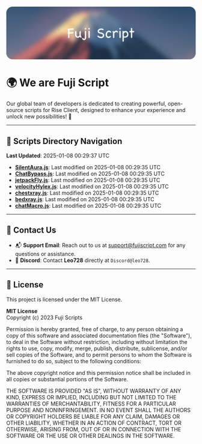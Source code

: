 ![Banner](.github/b.webp)

# 🌍 **We are Fuji Script**

Our global team of developers is dedicated to creating powerful, open-source scripts for Rise Client, designed to enhance your experience and unlock new possibilities! 🌟

---
<!-- SCRIPTS_NAVIGATION_START -->
## 📂 **Scripts Directory Navigation**

**Last Updated**: 2025-01-08 00:29:37 UTC

- **[SilentAura.js](scripts/SilentAura.js)**: Last modified on 2025-01-08 00:29:35 UTC
- **[ChatBypass.js](scripts/ChatBypass.js)**: Last modified on 2025-01-08 00:29:35 UTC
- **[jetpackFly.js](scripts/jetpackFly.js)**: Last modified on 2025-01-08 00:29:35 UTC
- **[velocityHylex.js](scripts/velocityHylex.js)**: Last modified on 2025-01-08 00:29:35 UTC
- **[chestxray.js](scripts/chestxray.js)**: Last modified on 2025-01-08 00:29:35 UTC
- **[bedxray.js](scripts/bedxray.js)**: Last modified on 2025-01-08 00:29:35 UTC
- **[chatMacro.js](scripts/chatMacro.js)**: Last modified on 2025-01-08 00:29:35 UTC

<!-- SCRIPTS_NAVIGATION_END -->

---

## 💬 **Contact Us**  
- 📬 **Support Email**: Reach out to us at [support@fujiscript.com](mailto:support@fujiscript.com) for any questions or assistance.  
- 💬 **Discord**: Contact **Leo728** directly at `Discord@leo728`.

---

## 📜 **License**

This project is licensed under the MIT License.  

**MIT License**  
Copyright (c) 2023 Fuji Scripts  

Permission is hereby granted, free of charge, to any person obtaining a copy of this software and associated documentation files (the "Software"), to deal in the Software without restriction, including without limitation the rights to use, copy, modify, merge, publish, distribute, sublicense, and/or sell copies of the Software, and to permit persons to whom the Software is furnished to do so, subject to the following conditions:  

The above copyright notice and this permission notice shall be included in all copies or substantial portions of the Software.  

THE SOFTWARE IS PROVIDED "AS IS", WITHOUT WARRANTY OF ANY KIND, EXPRESS OR IMPLIED, INCLUDING BUT NOT LIMITED TO THE WARRANTIES OF MERCHANTABILITY, FITNESS FOR A PARTICULAR PURPOSE AND NONINFRINGEMENT. IN NO EVENT SHALL THE AUTHORS OR COPYRIGHT HOLDERS BE LIABLE FOR ANY CLAIM, DAMAGES OR OTHER LIABILITY, WHETHER IN AN ACTION OF CONTRACT, TORT OR OTHERWISE, ARISING FROM, OUT OF OR IN CONNECTION WITH THE SOFTWARE OR THE USE OR OTHER DEALINGS IN THE SOFTWARE.  
